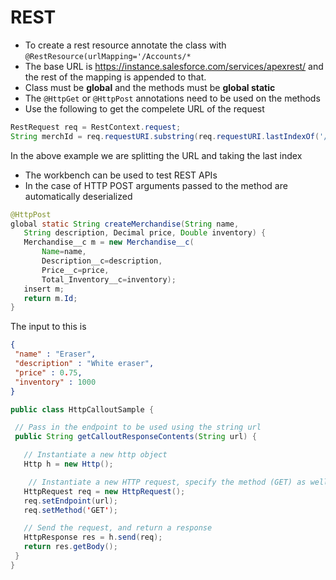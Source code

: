 # REST

 * To create a rest resource annotate the class with ```@RestResource(urlMapping='/Accounts/*```
 * The base URL is https://instance.salesforce.com/services/apexrest/ and the rest of the mapping is appended to that.
 * Class must be **global** and the methods must be **global static**
 * The ```@HttpGet``` or ```@HttpPost``` annotations need to be used on the methods
 * Use the following to get the compelete URL of the request 

```java
RestRequest req = RestContext.request;
String merchId = req.requestURI.substring(req.requestURI.lastIndexOf('/') + 1);
```

In the above example we are splitting the URL and taking the last index


 * The workbench can be used to test REST APIs
 * In the case of HTTP POST arguments passed to the method are automatically deserialized
 
 ```java
 @HttpPost
 global static String createMerchandise(String name,
 	String description, Decimal price, Double inventory) {
 	Merchandise__c m = new Merchandise__c(
		Name=name,
		Description__c=description,
 		Price__c=price,
 		Total_Inventory__c=inventory);
	insert m;
 	return m.Id;
 }

 ```
 The input to this is
 ```json
{
  "name" : "Eraser",
  "description" : "White eraser",
  "price" : 0.75,
  "inventory" : 1000
}
 ```
 
 
 ```java
 public class HttpCalloutSample {

  // Pass in the endpoint to be used using the string url
  public String getCalloutResponseContents(String url) {

    // Instantiate a new http object
    Http h = new Http();

     // Instantiate a new HTTP request, specify the method (GET) as well as the endpoint
    HttpRequest req = new HttpRequest();
    req.setEndpoint(url);
    req.setMethod('GET');

    // Send the request, and return a response
    HttpResponse res = h.send(req);
    return res.getBody();
  }
}
 ```
